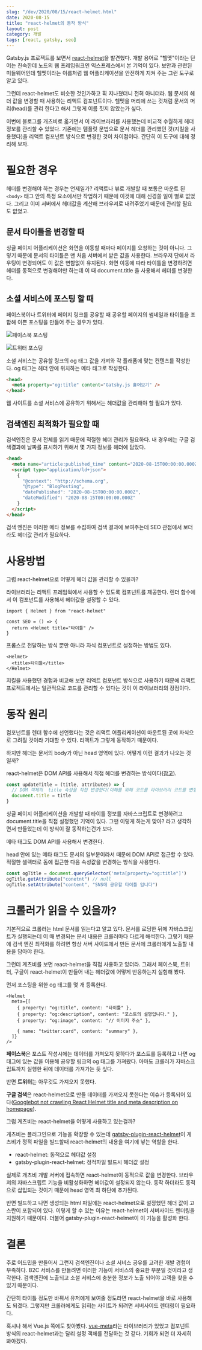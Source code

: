 ```yaml
---
slug: "/dev/2020/08/15/react-helmet.html"
date: 2020-08-15
title: "react-helmet의 동작 방식"
layout: post
category: 개발
tags: [react, gatsby, seo]
---
```


Gatsby.js 프로젝트를 보면서 [react-helmet](https://github.com/nfl/react-helmet)을 발견했다.
개발 용어로 "헬멧"이라는 단어는 친숙한데 노드의 웹 프레임워크인 익스프레스에서 본 기억이 있다.
보안과 관련된 미들웨어인데 헬멧이라는 이름처럼 웹 어플리케이션을 안전하게 지켜 주는 그런 도구로 알고 있다.

그런데 react-helmet도 비슷한 것인가하고 휙 지나쳤더니 전혀 아니더라.
웹 문서의 헤더 값을 변경할 때 사용하는 리액트 컴포넌트이다.
헬멧을 머리에 쓰는 것처럼 문서의 머리(head)를 관리 한다고 해서 그렇게 이름 짓지 않았는가 싶다.

이번에 블로그를 개츠비로 옮기면서 이 라이브러리를 사용했는데 비교적 수월하게 헤더 정보를 관리할 수 있었다.
기존에는 템플릿 문법으로 문서 헤더를 관리했던 것(지킬을 사용했다)을 리액트 컴포넌트 방식으로 변경한 것이 차이점이다.
간단히 이 도구에 대해 정리해 보자.

# 필요한 경우

헤더를 변경해야 하는 경우는 언제일가?
리액트나 뷰로 개발할 때 보통은 마운트 된 `<body>` 태그 안의 특정 요소에서만 작업하기 때문에 이것에 대해 신경쓸 일이 별로 없었다.
그리고 이미 서버에서 헤더값을 계산해 브라우져로 내려주었기 때문에 관리할 필요도 없었고.

## 문서 타이틀을 변경할 때

싱글 페이지 어플리케이션은 화면을 이동할 때마다 페이지를 요청하는 것이 아니다.
그렇기 때문에 문서의 타이틀은 맨 처음 서버에서 받은 값을 사용한다.
브라우저 단에서 라우팅이 변경되어도 이 값은 변함없이 유지된다.
화면 이동에 따라 타이틀을 변경하려면 헤더를 동적으로 변경해야만 하는데 이 때 document.title 을 사용해서 헤더를 변경한다.

## 소셜 서비스에 포스팅 할 때

페이스북이나 트위터에 페이지 링크를 공유할 때 공유할 페이지의 썸네일과 타이틀을 조합해 이쁜 포스팅을 만들어 주는 경우가 있다.

![페이스북 포스팅](./fb-post.png)

![트위터 포스팅](./twitter-post.png)

소셜 서비스는 공유할 링크의 og 태그 값을 가져와 각 플래폼에 맞는 컨텐츠를 작성한다.
og 태그는 헤더 안에 위치하는 메타 태그로 작성한다.

```html
<head>
  <meta property="og:title" content="Gatsby.js 훑어보기" />
</head>
```

웹 사이트를 소셜 서비스에 공유하기 위해서는 헤더값을 관리해야 할 필요가 있다.

## 검색엔진 최적화가 필요할 때

검색엔진은 문서 전체를 읽기 때문에 적절한 헤더 관리가 필요하다.
내 경우에는 구글 검색결과에 날짜를 표시하기 위해서 몇 가지 정보를 헤더에 담았다.

```html
<head>
  <meta name="article:published_time" content="2020-08-15T00:00:00.000Z" />
  <script type="application/ld+json">
    {
      "@context": "http://schema.org",
      "@type": "BlogPosting",
      "datePublished": "2020-08-15T00:00:00.000Z",
      "dateModified": "2020-08-15T00:00:00.000Z"
    }
  </script>
</head>
```

검색 엔진은 이러한 메타 정보를 수집하여 검색 결과에 보여주는데 SEO 관점에서 보더라도 헤더값 관리가 필요하다.

# 사용방법

그럼 react-helmet으로 어떻게 헤더 값을 관리할 수 있을까?

라이브러리는 리액트 프레임웍에서 사용할 수 있도록 <Helmet> 컴포넌트를 제공한다.
렌더 함수에서 이 컴포넌트를 사용해서 헤더값을 설정할 수 있다.

```tsx
import { Helmet } from "react-helmet"

const SEO = () => {
  return <Helmet title="타이틀" />
}
```

프롭스로 전달하는 방식 뿐만 아니라 자식 컴포넌트로 설정하는 방법도 있다.

```tsx
<Helmet>
  <title>타이틀</title>
</Helmet>
```

지킬을 사용했던 경험과 비교해 보면 리액트 컴포넌트 방식으로 사용하기 때문에 리액트 프로젝트에서는 일관적으로 코드를 관리할 수 있다는 것이 이 라이브러리의 장점이다.

# 동작 원리

<Helmet> 컴포넌트를 렌더 함수에 선언했다는 것은 리액트 어플리케이션이 마운트된 곳에 자식으로 그려질 것이라 기대할 수 있다.
리액트가 그렇게 동작하기 때문이다.

하지만 헤더는 문서의 body가 아닌 head 영역에 있다.
어떻게 이런 결과가 나오는 것일까?

react-helmet은 DOM API를 사용해서 직접 헤더를 변경하는 방식이다([참고](https://github.com/nfl/react-helmet/blob/master/src/HelmetUtils.js#L372)).

```ts
const updateTitle = (title, attributes) => {
  // DOM 객체의  title 속성을 직접 변경한다(이해를 위해 코드를 라이브러리 코드를 변형함).
  document.title = title
}
```

싱글 페이지 어플리케이션을 개발할 때 타이틀 정보를 자바스크립트로 변경하려고 document.title을 직접 설정했던 기억이 있다.
그땐 이렇게 하는게 맞아? 라고 생각하면서 만들었는데 이 방식이 잘 동작하는건가 보다.

메타 태그도 DOM API를 사용해서 변경한다.

head 안에 있는 메타 태그도 문서의 일부분이라서 때문에 DOM API로 접근할 수 있다.
적절한 셀렉터로 돔에 접근한 다음 속성값을 변경하는 방식을 사용한다.

```ts
const ogTitle = document.querySelector('meta[property="og:title"]')
ogTitle.getAttribute("conetnt") // null
ogTitle.setAttribute("content", "SNS에 공유할 타이틀 입니다")
```

# 크롤러가 읽을 수 있을까?

기본적으로 크롤러는 html 문서를 읽는다고 알고 있다.
문서를 로딩한 뒤에 자바스크립트가 실행되는데 이 때 변경되는 문서 내용은 크롤러마다 다르게 해석한다.
그렇기 때문에 검색 엔진 최적화를 하려면 항상 서버 사이드에서 만든 문서에 크롤러에게 노출할 내용을 담아야 한다.

그런데 게츠비를 보면 react-helmet을 직접 사용하고 있더라.
그래서 페이스북, 트위터, 구글이 react-helmet이 만들어 내는 헤더값에 어떻게 반응하는지 실험해 봤다.

먼저 포스팅을 위한 og 태그를 몇 개 등록한다.

```tsx
<Helmet
  meta={[
    { property: "og:title", content: "타이틀" },
    { property: "og:description", content: "포스트의 설명입니다." },
    { property: "og:image", content: "// 이미지 주소" },

    { name: "twitter:card", content: "summary" },
  ]}
/>
```

**페이스북**은 포스트 작성시에는 데이터를 가져오지 못하다가 포스트를 등록하고 나면 og 태그에 있는 값을 이용해 공유할 링크의 og 태그를 가져왔다.
아마도 크롤러가 자바스크립트까지 실행한 뒤에 데이터를 가져가는 듯 싶다.

반면 **트위터**는 아무것도 가져오지 못했다.

**구글 검색**은 react-helmet으로 만들 데이터를 가져오지 못한다는 이슈가 등록되어 있다([Googlebot not crawling React Helmet title and meta description on homepage](https://github.com/nfl/react-helmet/issues/377)).

그럼 게츠비는 react-helmet을 어떻게 사용하고 있는걸까?

게츠비는 플러그인으로 기능을 확장할 수 있는데 [gatsby-plugin-react-helmet](https://www.gatsbyjs.com/plugins/gatsby-plugin-react-helmet/)이 게츠비가 정적 파일을 빌드할때 react-helmet의 내용을 여기에 넣는 역할을 한다.

- react-helmet: 동적으로 헤더값 설정
- gatsby-plugin-react-helmet: 정적파일 빌드시 헤더값 설정

실제로 개츠비 개발 서버에 접속하면 react-helmet이 동적으로 값을 변경한다.
브라우져의 자바스크립트 기능을 비활성화하면 헤더값이 설정되지 않는다.
동작 하더라도 동적으로 삽입되는 것이기 때문에 head 영역 최 하단에 추가된다.

반면 빌드하고 나면 생성되는 html 파일에는 react-helmet으로 설정했던 헤더 값이 고스란이 포함되어 있다.
이렇게 할 수 있는 이유는 react-helmet이 서버사이드 렌더링을 지원하기 때문이다.
더불어 gatsby-plugin-react-helmet이 이 기능을 활성화 한다.

# 결론

주로 어드민을 만들어서 그런지 검색엔진이나 소셜 서비스 공유를 고려한 개발 경험이 부족하다.
B2C 서비스를 만들려면 이러한 기능이 서비스의 중요한 부분일 것이라고 생각한다.
검색엔진에 노출되고 소셜 서비스에 충분한 정보가 노출 되어야 고객을 찾을 수 있기 때문이다.

간단히 타이틀 정도만 바꿔서 유저에게 보여줄 정도라면 react-helmet을 바로 사용해도 되겠다.
그렇지만 크롤러에게도 읽히는 사이트가 되려면 서버사이드 렌더링이 필요하다.

혹시나 해서 Vue.js 쪽에도 찾아봤다. [vue-meta](https://github.com/nuxt/vue-meta)라는 라이브러리가 있었고 컴포넌트 방식의 react-helmet과는 달리
설정 객체를 전달하는 것 같다. 기회가 되면 더 자세히 봐야겠다.
